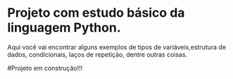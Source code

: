 # Projeto com estudo básico da linguagem Python.

Aqui você vai encontrar alguns exemplos de tipos de variáveis,estrutura de dados, condicionais, laços de repetição, dentre outras coisas.


#Projeto em construção!!!
